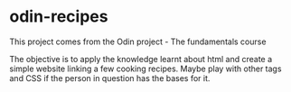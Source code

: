 # odin-recipes

This project comes from the Odin project - The fundamentals course

The objective is to apply the knowledge learnt about html and create a simple website linking a few cooking recipes. Maybe play with other tags and CSS if the person in question has the bases for it.